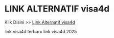 # LINK ALTERNATIF visa4d

Klik Disini >> <a href="https://linksto.pages.dev/">Link Alternatif visa4d </a>

link visa4d terbaru
link visa4d 2025